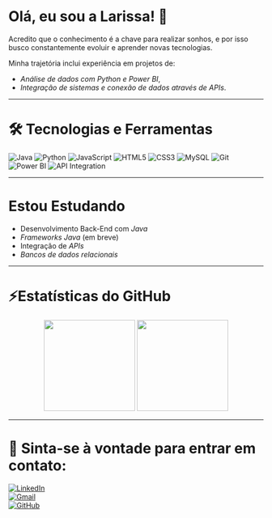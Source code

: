 # Olá, eu sou a Larissa! 💛  

Acredito que o conhecimento é a chave para realizar sonhos, e por isso busco constantemente evoluir e aprender novas tecnologias.  

Minha trajetória inclui experiência em projetos de:  
- *Análise de dados com Python e Power BI*,  
- *Integração de sistemas e conexão de dados através de APIs*.  

---

# 🛠 Tecnologias e Ferramentas  

![Java](https://img.shields.io/badge/Java-ED8B00?style=for-the-badge&logo=openjdk&logoColor=white)
![Python](https://img.shields.io/badge/Python-3776AB?style=for-the-badge&logo=python&logoColor=white)
![JavaScript](https://img.shields.io/badge/JavaScript-F7DF1E?style=for-the-badge&logo=javascript&logoColor=black)
![HTML5](https://img.shields.io/badge/HTML5-E34F26?style=for-the-badge&logo=html5&logoColor=white)
![CSS3](https://img.shields.io/badge/CSS3-1572B6?style=for-the-badge&logo=css3&logoColor=white)
![MySQL](https://img.shields.io/badge/MySQL-00000F?style=for-the-badge&logo=mysql&logoColor=white)
![Git](https://img.shields.io/badge/Git-E44C30?style=for-the-badge&logo=git&logoColor=white)
![Power BI](https://img.shields.io/badge/Power%20BI-F2C811?style=for-the-badge&logo=powerbi&logoColor=black)
![API Integration](https://img.shields.io/badge/API%20Integration-FF6B6B?style=for-the-badge)

---

 # Estou Estudando  

- Desenvolvimento Back-End com *Java*  
- *Frameworks Java* (em breve)  
- Integração de *APIs*  
- *Bancos de dados relacionais*
  
----------------------------

# ⚡Estatísticas do GitHub  

<div align="center"> <img height="180em" src="https://github-readme-stats.vercel.app/api?username=Larifcoelho&show_icons=true&theme=solarized-light&include_all_commits=true&count_private=true&bg_color=fffff0&text_color=2d3748&title_color=fbbf24&icon_color=fbbf24"/> <img height="180em" src="https://github-readme-stats.vercel.app/api/top-langs/?username=Larifcoelho&layout=compact&langs_count=7&theme=solarized-light&bg_color=fffff0&text_color=2d3748&title_color=fbbf24"/> </div>

---------------------------------

# 💛 Sinta-se à vontade para entrar em contato:

[![LinkedIn](https://img.shields.io/badge/LinkedIn-0077B5?style=for-the-badge&logo=linkedin&logoColor=white)](https://www.linkedin.com/in/larissa-fcoelho/)  
[![Gmail](https://img.shields.io/badge/Gmail-D14836?style=for-the-badge&logo=gmail&logoColor=white)](mailto:larissafcoelho9@gmail.com)  
[![GitHub](https://img.shields.io/badge/GitHub-100000?style=for-the-badge&logo=github&logoColor=white)](https://github.com/Larifcoelho)  

